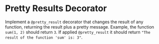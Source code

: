 # Pretty Results Decorator

Implement a `@pretty_result` decorator that changes the result of any function, returning the result plus a pretty message. Example, the function `sum(1, 2)` should return `3`. If applied `@pretty_result` it should return `"The result of the function 'sum' is: 3"`.
